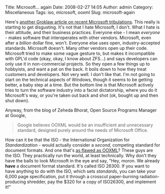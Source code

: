 Title: Microsoft... again
Date: 2008-02-27 14:05
Author: admin
Category: Miscellaneous
Tags: iso, microsoft, ooxml
Slug: microsoft-again

Here's [another Groklaw article on recent Microsoft
tribulations](http://www.groklaw.net/article.php?story=20080227031234460).
This really is starting to get disgusting. It's not that I hate
Microsoft, I don't. What I hate is their attitude, and their business
practices. Everyone else - I mean *everyone* - makes software that
interoperates with other vendors. Microsoft, even after a *billion*
dollar fine, won't. Everyone else uses open, industry-accepted
standards. Microsoft doesn't. Many other vendors open up their code.
Microsoft tried to make some vague gesture to, but makes it incompatible
with GPL'd code (okay, okay, I know about ZFS...) and says developers
can only use it in non-commercial projects. So they open a few things up
to hobbyists, and want a pat on the back. It boils down to how they
treat customers and developers. Not very well. I don't like that. I'm
not going to start on the technical aspects of Windows, though it seems
to be getting better, a baby step at a time. But the bottom line is that
Microsoft actively tries to turn the software industry into a facist
dictatorship, where you do it Microsoft's way, or you're taken out back
and shot (ok, bought up and then shut down).

Anyway, from the blog of Zeheda Bhorat, Open Source Programs Manager at
Google,

> Google believes OOXML would be an insufficient and unnecessary
> standard, designed purely around the needs of Microsoft Office.

How can it be that the ISO - the International
Organization for *Standardization* - would
actually consider a *second*,
competing standard for document formats. And one that's [as flawed as
OOXML](http://www.noooxml.org/argu-brief)? These guys are the ISO. They
practically run the world, at least technically. Why don't they have the
balls to look Microsoft in the eye and say, "Hey, moron. We already
**have** a document format
standard. It's called ISO 26300. If you want to have anything to do with
the ISO, which sets *standards*,
you can take your 6,000 page specification, put it through a crosscut
paper-burning radiation-producing shredder, pay the $320 for a copy of
ISO26300, and implement it!"
